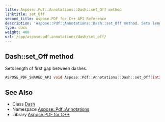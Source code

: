 ```yaml
---
title: Aspose::Pdf::Annotations::Dash::set_Off method
linktitle: set_Off
second_title: Aspose.PDF for C++ API Reference
description: 'Aspose::Pdf::Annotations::Dash::set_Off method. Sets length of first gap between dashes in C++.'
type: docs
weight: 400
url: /cpp/aspose.pdf.annotations/dash/set_off/
---
```

## Dash::set_Off method


Sets length of first gap between dashes.

```cpp
ASPOSE_PDF_SHARED_API void Aspose::Pdf::Annotations::Dash::set_Off(int32_t value)
```

## See Also

* Class [Dash](../)
* Namespace [Aspose::Pdf::Annotations](../../)
* Library [Aspose.PDF for C++](../../../)
